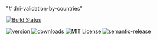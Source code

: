 "# dni-validation-by-countries"

[![Build Status](https://img.shields.io/endpoint.svg?url=https%3A%2F%2Factions-badge.atrox.dev%2Framsesgarate%2Fdni-validation-by-countries%2Fbadge%3Fref%3Dmaster&style=flat-square)](https://actions-badge.atrox.dev/ramsesgarate/dni-validation-by-countries/goto?ref=master)

[![version](https://img.shields.io/npm/v/dni-validation-by-countries.svg?style=flat-square)](http://npm.im/dni-validation-by-countries)
[![downloads](https://img.shields.io/npm/dm/dni-validation-by-countries.svg?style=flat-square)](http://npm-stat.com/charts.html?package=dni-validation-by-countries&from=2015-08-01)
[![MIT License](https://img.shields.io/npm/l/dni-validation-by-countries.svg?style=flat-square)](http://opensource.org/licenses/MIT)
[![semantic-release](https://img.shields.io/badge/%20%20%F0%9F%93%A6%F0%9F%9A%80-semantic--release-e10079.svg?style=flat-square)](https://github.com/semantic-release/semantic-release)

